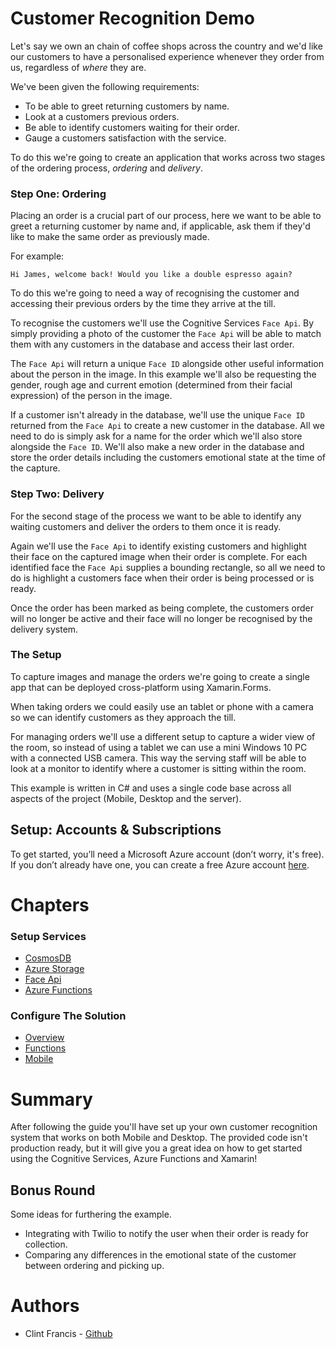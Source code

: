 # Customer Recognition Demo

Let's say we own an chain of coffee shops across the country and we'd like our customers to have a personalised experience whenever they order from us, regardless of _where_ they are.

We've been given the following requirements:

- To be able to greet returning customers by name.
- Look at a customers previous orders.
- Be able to identify customers waiting for their order.
- Gauge a customers satisfaction with the service.

To do this we're going to create an application that works across two stages of the ordering process, _ordering_ and _delivery_.

### Step One: Ordering

Placing an order is a crucial part of our process, here we want to be able to greet a returning customer by name and, if applicable, ask them if they'd like to make the same order as previously made. 

For example:

	Hi James, welcome back! Would you like a double espresso again?

To do this we're going to need a way of recognising the customer and accessing their previous orders by the time they arrive at the till.

To recognise the customers we'll use the Cognitive Services `Face Api`. By simply providing a photo of the customer the `Face Api` will be able to match them with any customers in the database and access their last order. 

The `Face Api` will return a unique `Face ID` alongside other useful information about the person in the image. In this example we'll also be requesting the gender, rough age and current emotion (determined from their facial expression) of the person in the image.

If a customer isn't already in the database, we'll use the unique `Face ID` returned from the `Face Api` to create a new customer in the database. All we need to do is simply ask for a name for the order which we'll also store alongside the `Face ID`. We'll also make a new order in the database and store the order details including the customers emotional state at the time of the capture.

### Step Two: Delivery

For the second stage of the process we want to be able to identify any waiting customers and deliver the orders to them once it is ready.

Again we'll use the `Face Api` to identify existing customers and highlight their face on the captured image when their order is complete. For each identified face the `Face Api` supplies a bounding rectangle, so all we need to do is highlight a customers face when their order is being processed or is ready.

Once the order has been marked as being complete, the customers order will no longer be active and their face will no longer be recognised by the delivery system.

### The Setup

To capture images and manage the orders we're going to create a single app that can be deployed cross-platform using Xamarin.Forms. 

When taking orders we could easily use an tablet or phone with a camera so we can identify customers as they approach the till. 

For managing orders we'll use a different setup to capture a wider view of the room, so instead of using a tablet we can use a mini Windows 10 PC with a connected USB camera. This way the serving staff will be able to look at a monitor to identify where a customer is sitting within the room. 

This example is written in C# and uses a single code base across all aspects of the project (Mobile, Desktop and the server).

## Setup: Accounts & Subscriptions

To get started, you’ll need a Microsoft Azure account (don’t worry, it's free). If you don’t already have one, you can create a free Azure account [here](https://azure.microsoft.com/free/).

# Chapters

### Setup Services
- [CosmosDB](CosmosDB.md)
- [Azure Storage](AzureStorage.md)
- [Face Api](FaceApi.md)
- [Azure Functions](AzureFunctions.md)

### Configure The Solution
- [Overview](ProjectOverview.md)
- [Functions](ProjectFunctions.md)
- [Mobile](ProjectMobile.md)

# Summary
After following the guide you'll have set up your own customer recognition system that works on both Mobile and Desktop. The provided code isn't production ready, but it will give you a great idea on how to get started using the Cognitive Services, Azure Functions and Xamarin!

## Bonus Round 

Some ideas for furthering the example.

- Integrating with Twilio to notify the user when their order is ready for collection.
- Comparing any differences in the emotional state of the customer between ordering and picking up.

# Authors
- Clint Francis - [Github](https://github.com/clintfrancis)
